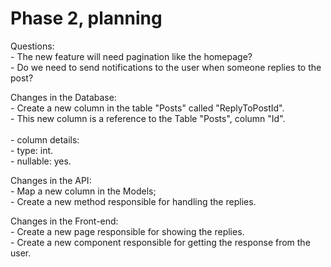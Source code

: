 # Phase 2, planning

Questions:<br/>
	- The new feature will need pagination like the homepage?<br/>
	- Do we need to send notifications to the user when someone replies to the post?<br/>

Changes in the Database:<br/>
	- Create a new column in the table "Posts" called "ReplyToPostId".<br/>
		- This new column is a reference to the Table "Posts", column "Id".<br/>		
		- column details:<br/> 
			- type: int.<br/>
			- nullable: yes.<br/>		
		
Changes in the API:<br/>
	- Map a new column in the Models;<br/>
	- Create a new method responsible for handling the replies.<br/>
	
Changes in the Front-end:<br/>
	- Create a new page responsible for showing the replies.<br/>
	- Create a new component responsible for getting the response from the user.<br/>
	
	

